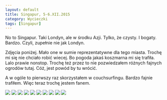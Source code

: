 ```yaml
---
layout: default
title: Singapur, 5-6.XII.2015
category: Wycieczki
tags: [Singapur]
---
```


No to Singapur. Taki Londyn, ale w środku Azji. Tylko, że czysty. I bogaty. Bardzo. Czyli, zupełnie nie jak Londyn. 

Zdjęcia poniżej. Mało one w sumie reprezentatywne dla tego miasta. Trochę mi się nie chciało robić wiecej. Bo pogoda jakaś koszmarna mi się trafiła.  Lalo prawie nonstop. Trochę też przez to nie pozwiedzałem różnych fajnych ogrodów tutaj. Cóż, jest powód by tu wrócić.

A w ogóle to pierwszy raz skorzystałem w couchsurfingu. Bardzo fajnie trafiłem. Więc teraz trochę jestem fanem.

<img src='https://lh3.googleusercontent.com/2gxzj5F1dCJpqsOfm0LoDWLyu96KKPtgAwfgLPkuB1E_-ANG2SBSTs_lb74aQcmKxUhcBiNf-WYF7ThdyuSHaujsGwwD06mRrsB6YTgEym_ofFD9Adzt_WL3XhV6Sg3ZCohaKoavVuOGwVSyvEdZpzD7EuE9VuvVYYtwEqn9FcId0xTaOJGfPzaMTlNCaH13bpBUt-thlJG7Wmz_2eFcWS-P7oEXZkugoCc2bx9aaF48WBXgqPutHhtGnJKMggJKwoHMjlUtcqF5q0FfP9QtmsamhvRVrAZCac33VQv8umz6O5EUXg8v03poI1lanHRpA793GS_9_9cu8SOoSvvbtM6G-dfhtfuQZIJ1xnr6Npflx8nXPWjLLJcGF1YRwnuoc20FG69HC3X_L9Tb7SUP_QLoGvm3qCeQVXhmYmewSoqyejP076epyYdVLdcX7o4LBV_NX1zp9wu-qEO4jE5ywWPynFYQrL8mqH-YgySJ--4-eji-mUMdBb8I_W4xIMbrLw6EzbQEidxsC9KmFk4l46Vmy16hhEMLLUWRbE8vn3KB=w9999-h9999-no' srcset='https://lh3.googleusercontent.com/2gxzj5F1dCJpqsOfm0LoDWLyu96KKPtgAwfgLPkuB1E_-ANG2SBSTs_lb74aQcmKxUhcBiNf-WYF7ThdyuSHaujsGwwD06mRrsB6YTgEym_ofFD9Adzt_WL3XhV6Sg3ZCohaKoavVuOGwVSyvEdZpzD7EuE9VuvVYYtwEqn9FcId0xTaOJGfPzaMTlNCaH13bpBUt-thlJG7Wmz_2eFcWS-P7oEXZkugoCc2bx9aaF48WBXgqPutHhtGnJKMggJKwoHMjlUtcqF5q0FfP9QtmsamhvRVrAZCac33VQv8umz6O5EUXg8v03poI1lanHRpA793GS_9_9cu8SOoSvvbtM6G-dfhtfuQZIJ1xnr6Npflx8nXPWjLLJcGF1YRwnuoc20FG69HC3X_L9Tb7SUP_QLoGvm3qCeQVXhmYmewSoqyejP076epyYdVLdcX7o4LBV_NX1zp9wu-qEO4jE5ywWPynFYQrL8mqH-YgySJ--4-eji-mUMdBb8I_W4xIMbrLw6EzbQEidxsC9KmFk4l46Vmy16hhEMLLUWRbE8vn3KB=w1950-h9999-no 1950w'  srcset='https://lh3.googleusercontent.com/2gxzj5F1dCJpqsOfm0LoDWLyu96KKPtgAwfgLPkuB1E_-ANG2SBSTs_lb74aQcmKxUhcBiNf-WYF7ThdyuSHaujsGwwD06mRrsB6YTgEym_ofFD9Adzt_WL3XhV6Sg3ZCohaKoavVuOGwVSyvEdZpzD7EuE9VuvVYYtwEqn9FcId0xTaOJGfPzaMTlNCaH13bpBUt-thlJG7Wmz_2eFcWS-P7oEXZkugoCc2bx9aaF48WBXgqPutHhtGnJKMggJKwoHMjlUtcqF5q0FfP9QtmsamhvRVrAZCac33VQv8umz6O5EUXg8v03poI1lanHRpA793GS_9_9cu8SOoSvvbtM6G-dfhtfuQZIJ1xnr6Npflx8nXPWjLLJcGF1YRwnuoc20FG69HC3X_L9Tb7SUP_QLoGvm3qCeQVXhmYmewSoqyejP076epyYdVLdcX7o4LBV_NX1zp9wu-qEO4jE5ywWPynFYQrL8mqH-YgySJ--4-eji-mUMdBb8I_W4xIMbrLw6EzbQEidxsC9KmFk4l46Vmy16hhEMLLUWRbE8vn3KB=w1400-h9999-no 1400w' />

<img src='https://lh3.googleusercontent.com/OJSz08Me5clhgYWzyRLovaCA6uSyP4GPorzlHRZI59Zkp609DPFaNRRBZs-i0W9DBF2XyyI0nvi87YCa2kreS70zGxlfLqn8wqsaorEWTWnihbYZsWE0JVT4MuQ4qErpHkR_UnHWf3RzgrzPXQBsrnEPF1bqyHI03zPU3dh6FIzwO24ZViO7rD6t3WYCM3UC9OfbPWlPFugxz5s6zbaBB1FNHFO3-MFY6cjmKGO94M5fVFTHMf7n2I0BWkPpMAp-stUXDbtfMWWl_YrUz827KxOkU8_P3RIQrbL-sNBFS8OdGxd37BCNqlEV_A0cK4wq9WLmj_SAtRa28w0Wlobdm8Utt9g8QnL-jbUxN5FCpVH-rgA8iq1Hp9vFulwbMGSE-bUavXzDK7w_YzsKYTzPkan0j6XTNqXv5YZMY-pXXiHgPmJCPonSOyFnJPbXbS_Td5MTlAjnF_BMdMGMHO-lexHHKdJkefMicLypQ-ud7x78zJ2EEGAgqRAdux1BWUoSYuPEwhBpRuX56Q2cB95KXhNaWqX7X9PYVwrVfs33gywS=w9999-h9999-no' srcset='https://lh3.googleusercontent.com/OJSz08Me5clhgYWzyRLovaCA6uSyP4GPorzlHRZI59Zkp609DPFaNRRBZs-i0W9DBF2XyyI0nvi87YCa2kreS70zGxlfLqn8wqsaorEWTWnihbYZsWE0JVT4MuQ4qErpHkR_UnHWf3RzgrzPXQBsrnEPF1bqyHI03zPU3dh6FIzwO24ZViO7rD6t3WYCM3UC9OfbPWlPFugxz5s6zbaBB1FNHFO3-MFY6cjmKGO94M5fVFTHMf7n2I0BWkPpMAp-stUXDbtfMWWl_YrUz827KxOkU8_P3RIQrbL-sNBFS8OdGxd37BCNqlEV_A0cK4wq9WLmj_SAtRa28w0Wlobdm8Utt9g8QnL-jbUxN5FCpVH-rgA8iq1Hp9vFulwbMGSE-bUavXzDK7w_YzsKYTzPkan0j6XTNqXv5YZMY-pXXiHgPmJCPonSOyFnJPbXbS_Td5MTlAjnF_BMdMGMHO-lexHHKdJkefMicLypQ-ud7x78zJ2EEGAgqRAdux1BWUoSYuPEwhBpRuX56Q2cB95KXhNaWqX7X9PYVwrVfs33gywS=w1950-h9999-no 1950w'  srcset='https://lh3.googleusercontent.com/OJSz08Me5clhgYWzyRLovaCA6uSyP4GPorzlHRZI59Zkp609DPFaNRRBZs-i0W9DBF2XyyI0nvi87YCa2kreS70zGxlfLqn8wqsaorEWTWnihbYZsWE0JVT4MuQ4qErpHkR_UnHWf3RzgrzPXQBsrnEPF1bqyHI03zPU3dh6FIzwO24ZViO7rD6t3WYCM3UC9OfbPWlPFugxz5s6zbaBB1FNHFO3-MFY6cjmKGO94M5fVFTHMf7n2I0BWkPpMAp-stUXDbtfMWWl_YrUz827KxOkU8_P3RIQrbL-sNBFS8OdGxd37BCNqlEV_A0cK4wq9WLmj_SAtRa28w0Wlobdm8Utt9g8QnL-jbUxN5FCpVH-rgA8iq1Hp9vFulwbMGSE-bUavXzDK7w_YzsKYTzPkan0j6XTNqXv5YZMY-pXXiHgPmJCPonSOyFnJPbXbS_Td5MTlAjnF_BMdMGMHO-lexHHKdJkefMicLypQ-ud7x78zJ2EEGAgqRAdux1BWUoSYuPEwhBpRuX56Q2cB95KXhNaWqX7X9PYVwrVfs33gywS=w1400-h9999-no 1400w' />

<img src='https://lh3.googleusercontent.com/lidEN2PBKEwDtCSYjDRllfzlewGAxACdb1NjyedOqyg6Rz65OPPQ04zrAmePrWy3Bx43dwSFsog3wJEkyoLDH5fmkOYZb9VWZ0MgrJ1lym7z27fsdd173u4qEocSot4-st5SrrwJphkKw1GY9KUxT8MzXjzTNomVDt8jxD3gJeljirUKhpyGm6dS8C-dxMA5qvtG2SkcTM9XZxQhsRwp4GLBVixBx66NyoTpDSEalnHp_RW6xP2eAoz5UM0qzq49NhUd5uQaXY8rkmZz2G1LlsBsLa0vFp2OtCVlqjqthW4myZt-bnmZdnsl1qp1bFS-X4Boh02_kdaGJmTI08wLwW2jEpg4pneLl6tBBH8t_EyehyYJwPmJ6FDbOIwVWcGzUBtn3NBur_hMXMZY0OwQOHnQFd6yiST4uSB9KzYZA-nI2pBzOwMs_hsuLVu6iRH6HpGHQ_43MBZ5PhG9XaWpoUDicjdzlSVhiNZQsDU83fjDt8FZBUnp-Rkdv7S9IoE7Tjz7WxtyyScDkpm-OnpKN3uKiRbZF-GLscAd-RC7x74F=w9999-h9999-no' srcset='https://lh3.googleusercontent.com/lidEN2PBKEwDtCSYjDRllfzlewGAxACdb1NjyedOqyg6Rz65OPPQ04zrAmePrWy3Bx43dwSFsog3wJEkyoLDH5fmkOYZb9VWZ0MgrJ1lym7z27fsdd173u4qEocSot4-st5SrrwJphkKw1GY9KUxT8MzXjzTNomVDt8jxD3gJeljirUKhpyGm6dS8C-dxMA5qvtG2SkcTM9XZxQhsRwp4GLBVixBx66NyoTpDSEalnHp_RW6xP2eAoz5UM0qzq49NhUd5uQaXY8rkmZz2G1LlsBsLa0vFp2OtCVlqjqthW4myZt-bnmZdnsl1qp1bFS-X4Boh02_kdaGJmTI08wLwW2jEpg4pneLl6tBBH8t_EyehyYJwPmJ6FDbOIwVWcGzUBtn3NBur_hMXMZY0OwQOHnQFd6yiST4uSB9KzYZA-nI2pBzOwMs_hsuLVu6iRH6HpGHQ_43MBZ5PhG9XaWpoUDicjdzlSVhiNZQsDU83fjDt8FZBUnp-Rkdv7S9IoE7Tjz7WxtyyScDkpm-OnpKN3uKiRbZF-GLscAd-RC7x74F=w1950-h9999-no 1950w'  srcset='https://lh3.googleusercontent.com/lidEN2PBKEwDtCSYjDRllfzlewGAxACdb1NjyedOqyg6Rz65OPPQ04zrAmePrWy3Bx43dwSFsog3wJEkyoLDH5fmkOYZb9VWZ0MgrJ1lym7z27fsdd173u4qEocSot4-st5SrrwJphkKw1GY9KUxT8MzXjzTNomVDt8jxD3gJeljirUKhpyGm6dS8C-dxMA5qvtG2SkcTM9XZxQhsRwp4GLBVixBx66NyoTpDSEalnHp_RW6xP2eAoz5UM0qzq49NhUd5uQaXY8rkmZz2G1LlsBsLa0vFp2OtCVlqjqthW4myZt-bnmZdnsl1qp1bFS-X4Boh02_kdaGJmTI08wLwW2jEpg4pneLl6tBBH8t_EyehyYJwPmJ6FDbOIwVWcGzUBtn3NBur_hMXMZY0OwQOHnQFd6yiST4uSB9KzYZA-nI2pBzOwMs_hsuLVu6iRH6HpGHQ_43MBZ5PhG9XaWpoUDicjdzlSVhiNZQsDU83fjDt8FZBUnp-Rkdv7S9IoE7Tjz7WxtyyScDkpm-OnpKN3uKiRbZF-GLscAd-RC7x74F=w1400-h9999-no 1400w' />

<img src='https://lh3.googleusercontent.com/PXorZN6iIpUce7GmgBdz0dYKTcPdajNADa-jgtvLLlHedF8uEqQf4Qh7l0D_MCkKyMm1kyWWYrKJFfgR7cOhGFQA85YJWUFmb8OKOosOJdGjhrzGgsmUUuDZwHSbzscxvlzqjnyNQQoDCkN1jvhgzD0Ltl58bDQGVg4A-KfcEPgDkVUkChWseNA_Sog77jhIKPQUZCX4jfw7c2DSdGTw4J1G0MKbFwmekXOvGXOpahsNH-3vSD4d92T-34vnuUioVjqfMULAWXfnJ6-m66Q4BGrVUOjFf4xMSE2AxkWsR1wuSDAqCzA7PDjb50h74a9hzZTuzCDsP_ANeU7E3hF3lQojG5r1yK0m4V-1th_f2geO8rKws0LF72OQbl08Pm8qYbhnKyXfDQlabg8o5s4hCJyKtzoAEL0Cm2BZzqWUCNZihhIo58h0vVp7C_7magh6whjUA7LFW6Q3FSX0aRLT_iPZvBPtlNO9gEra7OWhrlZFQAsr4EV4YyS2rtKtVqd4rbj6sd75_WBzkvOahV8326wOoksLMqQzg8l1T9AXC0Ea=w9999-h9999-no' srcset='https://lh3.googleusercontent.com/PXorZN6iIpUce7GmgBdz0dYKTcPdajNADa-jgtvLLlHedF8uEqQf4Qh7l0D_MCkKyMm1kyWWYrKJFfgR7cOhGFQA85YJWUFmb8OKOosOJdGjhrzGgsmUUuDZwHSbzscxvlzqjnyNQQoDCkN1jvhgzD0Ltl58bDQGVg4A-KfcEPgDkVUkChWseNA_Sog77jhIKPQUZCX4jfw7c2DSdGTw4J1G0MKbFwmekXOvGXOpahsNH-3vSD4d92T-34vnuUioVjqfMULAWXfnJ6-m66Q4BGrVUOjFf4xMSE2AxkWsR1wuSDAqCzA7PDjb50h74a9hzZTuzCDsP_ANeU7E3hF3lQojG5r1yK0m4V-1th_f2geO8rKws0LF72OQbl08Pm8qYbhnKyXfDQlabg8o5s4hCJyKtzoAEL0Cm2BZzqWUCNZihhIo58h0vVp7C_7magh6whjUA7LFW6Q3FSX0aRLT_iPZvBPtlNO9gEra7OWhrlZFQAsr4EV4YyS2rtKtVqd4rbj6sd75_WBzkvOahV8326wOoksLMqQzg8l1T9AXC0Ea=w1950-h9999-no 1950w'  srcset='https://lh3.googleusercontent.com/PXorZN6iIpUce7GmgBdz0dYKTcPdajNADa-jgtvLLlHedF8uEqQf4Qh7l0D_MCkKyMm1kyWWYrKJFfgR7cOhGFQA85YJWUFmb8OKOosOJdGjhrzGgsmUUuDZwHSbzscxvlzqjnyNQQoDCkN1jvhgzD0Ltl58bDQGVg4A-KfcEPgDkVUkChWseNA_Sog77jhIKPQUZCX4jfw7c2DSdGTw4J1G0MKbFwmekXOvGXOpahsNH-3vSD4d92T-34vnuUioVjqfMULAWXfnJ6-m66Q4BGrVUOjFf4xMSE2AxkWsR1wuSDAqCzA7PDjb50h74a9hzZTuzCDsP_ANeU7E3hF3lQojG5r1yK0m4V-1th_f2geO8rKws0LF72OQbl08Pm8qYbhnKyXfDQlabg8o5s4hCJyKtzoAEL0Cm2BZzqWUCNZihhIo58h0vVp7C_7magh6whjUA7LFW6Q3FSX0aRLT_iPZvBPtlNO9gEra7OWhrlZFQAsr4EV4YyS2rtKtVqd4rbj6sd75_WBzkvOahV8326wOoksLMqQzg8l1T9AXC0Ea=w1400-h9999-no 1400w' />

<img src='https://lh3.googleusercontent.com/lmj6avIs5gftQRxpjJ5gcmm0Pw4qq0DAwkbB6UWl_lbUUG1D25nXmP0jYc2g0Fm54kjQKLwUlftcBiiGQsbly_4UdlMWKvNbMFGtHxQrOYyzZKDkLyeVt89vw7pAjVjv3VwQ4aHKuWwwgSgz0VMY00BqEPQ6q8oKaIf8gJytbwkRSBEEhi9ueQSmFJLkpHbPzqEiOHDNuvjGDmPtm8Vj_vGk_3NKfeCm3diFKazvV8Vpcby1d8XL2dIjzSSf98vBIhj41FBJhHnzTmFk62BXmMfXn1JYFH3db4x5iW0cavwV5QzHjWk2zhYPdJkfkWgOE0kCO7OhkXwy744AcSYeQtdPAodmS6VGkxn1GHK_fj4AGnRnK7V0KaKxmcRSkTYz9NT0MdKxTAjF9u9GQ8Vzi3HbVO3n8DaSSZNj8ifeHbvdkbNQ9hXGSrDOl1t3Ho2NFVGf7U5LvyWALFF9YDuxKXQq_zMTDEJUP8NQIf1YCVbtziRLSk9pYK0QjDcawei_Xgdp-qvbxOWpdijVMqqB6JYINcyjoaOjUM1jl9sWnRSz=w9999-h9999-no' srcset='https://lh3.googleusercontent.com/lmj6avIs5gftQRxpjJ5gcmm0Pw4qq0DAwkbB6UWl_lbUUG1D25nXmP0jYc2g0Fm54kjQKLwUlftcBiiGQsbly_4UdlMWKvNbMFGtHxQrOYyzZKDkLyeVt89vw7pAjVjv3VwQ4aHKuWwwgSgz0VMY00BqEPQ6q8oKaIf8gJytbwkRSBEEhi9ueQSmFJLkpHbPzqEiOHDNuvjGDmPtm8Vj_vGk_3NKfeCm3diFKazvV8Vpcby1d8XL2dIjzSSf98vBIhj41FBJhHnzTmFk62BXmMfXn1JYFH3db4x5iW0cavwV5QzHjWk2zhYPdJkfkWgOE0kCO7OhkXwy744AcSYeQtdPAodmS6VGkxn1GHK_fj4AGnRnK7V0KaKxmcRSkTYz9NT0MdKxTAjF9u9GQ8Vzi3HbVO3n8DaSSZNj8ifeHbvdkbNQ9hXGSrDOl1t3Ho2NFVGf7U5LvyWALFF9YDuxKXQq_zMTDEJUP8NQIf1YCVbtziRLSk9pYK0QjDcawei_Xgdp-qvbxOWpdijVMqqB6JYINcyjoaOjUM1jl9sWnRSz=w1950-h9999-no 1950w'  srcset='https://lh3.googleusercontent.com/lmj6avIs5gftQRxpjJ5gcmm0Pw4qq0DAwkbB6UWl_lbUUG1D25nXmP0jYc2g0Fm54kjQKLwUlftcBiiGQsbly_4UdlMWKvNbMFGtHxQrOYyzZKDkLyeVt89vw7pAjVjv3VwQ4aHKuWwwgSgz0VMY00BqEPQ6q8oKaIf8gJytbwkRSBEEhi9ueQSmFJLkpHbPzqEiOHDNuvjGDmPtm8Vj_vGk_3NKfeCm3diFKazvV8Vpcby1d8XL2dIjzSSf98vBIhj41FBJhHnzTmFk62BXmMfXn1JYFH3db4x5iW0cavwV5QzHjWk2zhYPdJkfkWgOE0kCO7OhkXwy744AcSYeQtdPAodmS6VGkxn1GHK_fj4AGnRnK7V0KaKxmcRSkTYz9NT0MdKxTAjF9u9GQ8Vzi3HbVO3n8DaSSZNj8ifeHbvdkbNQ9hXGSrDOl1t3Ho2NFVGf7U5LvyWALFF9YDuxKXQq_zMTDEJUP8NQIf1YCVbtziRLSk9pYK0QjDcawei_Xgdp-qvbxOWpdijVMqqB6JYINcyjoaOjUM1jl9sWnRSz=w1400-h9999-no 1400w' />

<img src='https://lh3.googleusercontent.com/1NHI5JdEokXSCti7NTm_2Q4TxKRlRftLBJubfC1xIO_G6c5i93nk11Zne4R5CDA15-IAg_p_h3qwsNOAx_vTTDyV3niMv4WeoqWuN02k2Ajv34xsNO3Lr5u51_P9GEhItW2giZPU-GHO7P7aZjVLtj2rKPUl_UF2BXlrg9owk0X062Z8gSaiUAufPjR-tuXT7jWrKqxRMPAoRNyyj5DoHPmpdc8HY3zJnMUngZGHi9i6oJ8ED6leV0NkgNuNUaDcJExSLMxbVKXFO8KPP1l0ngJLLEFtpLlZlMQp7duF0OAa_T69-t6jy0Ivxh860EFYxIGYd-6rC0dIuVPia98_DrD1YG9h-sMM6FLnubUFfstX-pw2_0yVBjJ1-oP8QJUzCTLzs_VuskO--mPGvx4Yu0S3Wm1OKe5RhgzhA8dnX-hGHWJt5raolyiX5oUOnKQxb8VHC7_0_q0DlJytluawiHBGpfOoCKDoAOIeaNz58GTtaMyl7AVlqtSuPEhVEoFnFL7ncKU16aC9kF5v3v6fFrk1NNBhkrA9dYWJBxFAo_Jg=w9999-h9999-no' srcset='https://lh3.googleusercontent.com/1NHI5JdEokXSCti7NTm_2Q4TxKRlRftLBJubfC1xIO_G6c5i93nk11Zne4R5CDA15-IAg_p_h3qwsNOAx_vTTDyV3niMv4WeoqWuN02k2Ajv34xsNO3Lr5u51_P9GEhItW2giZPU-GHO7P7aZjVLtj2rKPUl_UF2BXlrg9owk0X062Z8gSaiUAufPjR-tuXT7jWrKqxRMPAoRNyyj5DoHPmpdc8HY3zJnMUngZGHi9i6oJ8ED6leV0NkgNuNUaDcJExSLMxbVKXFO8KPP1l0ngJLLEFtpLlZlMQp7duF0OAa_T69-t6jy0Ivxh860EFYxIGYd-6rC0dIuVPia98_DrD1YG9h-sMM6FLnubUFfstX-pw2_0yVBjJ1-oP8QJUzCTLzs_VuskO--mPGvx4Yu0S3Wm1OKe5RhgzhA8dnX-hGHWJt5raolyiX5oUOnKQxb8VHC7_0_q0DlJytluawiHBGpfOoCKDoAOIeaNz58GTtaMyl7AVlqtSuPEhVEoFnFL7ncKU16aC9kF5v3v6fFrk1NNBhkrA9dYWJBxFAo_Jg=w1950-h9999-no 1950w'  srcset='https://lh3.googleusercontent.com/1NHI5JdEokXSCti7NTm_2Q4TxKRlRftLBJubfC1xIO_G6c5i93nk11Zne4R5CDA15-IAg_p_h3qwsNOAx_vTTDyV3niMv4WeoqWuN02k2Ajv34xsNO3Lr5u51_P9GEhItW2giZPU-GHO7P7aZjVLtj2rKPUl_UF2BXlrg9owk0X062Z8gSaiUAufPjR-tuXT7jWrKqxRMPAoRNyyj5DoHPmpdc8HY3zJnMUngZGHi9i6oJ8ED6leV0NkgNuNUaDcJExSLMxbVKXFO8KPP1l0ngJLLEFtpLlZlMQp7duF0OAa_T69-t6jy0Ivxh860EFYxIGYd-6rC0dIuVPia98_DrD1YG9h-sMM6FLnubUFfstX-pw2_0yVBjJ1-oP8QJUzCTLzs_VuskO--mPGvx4Yu0S3Wm1OKe5RhgzhA8dnX-hGHWJt5raolyiX5oUOnKQxb8VHC7_0_q0DlJytluawiHBGpfOoCKDoAOIeaNz58GTtaMyl7AVlqtSuPEhVEoFnFL7ncKU16aC9kF5v3v6fFrk1NNBhkrA9dYWJBxFAo_Jg=w1400-h9999-no 1400w' />

<img src='https://lh3.googleusercontent.com/Rh33BnCX9w_L5cuYdblAo7Il_S4gpy57DA2G14gHHUBJtX8b8YmgNdxSKRMYG0OK9-vptMgPq2omuZ_Htg3ZbEHqfMk5zGJvHXXUiy9Mm9O2tTtmZIjV5WPZA3dJ0WM4xFXqSQLL6ILRSAlfpHXeJZ2rPsU5dtQ1FRNkAp53VoimDY1StiDbNo8TkdaIXVjbpNMkMvJ248CeapE7tBG2hH4UBFybzraza_FuIBo_zFQGZ7615NZQa793ySXATRaEax8auPCpt-M9-9NZaSaQ3HKfdY6ixpXc5QaBnwc5S4WNJbLf3CR19E6fijx9NPHpAa-QQDfr9ogYJKr-pbcyd6QN-P7dv1Yovqv2PNUxC6JMM9DKjzd2iS9yBAgrp9iKz1xdU7Oio_CA8lrJhkRabu10X0rzBDmSAQJtPFnYiZIAybENReGSLRmlzn84R4JIgFmd809qvRRAduBdQGPyE5COsW4fzkfvdXLYW_sVqMNI-ZXTo1ZM90gIyzdMOqYYOOz4oTkcY59rN-8JD_E6yXgE7Ne-nfXEwYc_RaOuA1wl=w9999-h9999-no' srcset='https://lh3.googleusercontent.com/Rh33BnCX9w_L5cuYdblAo7Il_S4gpy57DA2G14gHHUBJtX8b8YmgNdxSKRMYG0OK9-vptMgPq2omuZ_Htg3ZbEHqfMk5zGJvHXXUiy9Mm9O2tTtmZIjV5WPZA3dJ0WM4xFXqSQLL6ILRSAlfpHXeJZ2rPsU5dtQ1FRNkAp53VoimDY1StiDbNo8TkdaIXVjbpNMkMvJ248CeapE7tBG2hH4UBFybzraza_FuIBo_zFQGZ7615NZQa793ySXATRaEax8auPCpt-M9-9NZaSaQ3HKfdY6ixpXc5QaBnwc5S4WNJbLf3CR19E6fijx9NPHpAa-QQDfr9ogYJKr-pbcyd6QN-P7dv1Yovqv2PNUxC6JMM9DKjzd2iS9yBAgrp9iKz1xdU7Oio_CA8lrJhkRabu10X0rzBDmSAQJtPFnYiZIAybENReGSLRmlzn84R4JIgFmd809qvRRAduBdQGPyE5COsW4fzkfvdXLYW_sVqMNI-ZXTo1ZM90gIyzdMOqYYOOz4oTkcY59rN-8JD_E6yXgE7Ne-nfXEwYc_RaOuA1wl=w1950-h9999-no 1950w'  srcset='https://lh3.googleusercontent.com/Rh33BnCX9w_L5cuYdblAo7Il_S4gpy57DA2G14gHHUBJtX8b8YmgNdxSKRMYG0OK9-vptMgPq2omuZ_Htg3ZbEHqfMk5zGJvHXXUiy9Mm9O2tTtmZIjV5WPZA3dJ0WM4xFXqSQLL6ILRSAlfpHXeJZ2rPsU5dtQ1FRNkAp53VoimDY1StiDbNo8TkdaIXVjbpNMkMvJ248CeapE7tBG2hH4UBFybzraza_FuIBo_zFQGZ7615NZQa793ySXATRaEax8auPCpt-M9-9NZaSaQ3HKfdY6ixpXc5QaBnwc5S4WNJbLf3CR19E6fijx9NPHpAa-QQDfr9ogYJKr-pbcyd6QN-P7dv1Yovqv2PNUxC6JMM9DKjzd2iS9yBAgrp9iKz1xdU7Oio_CA8lrJhkRabu10X0rzBDmSAQJtPFnYiZIAybENReGSLRmlzn84R4JIgFmd809qvRRAduBdQGPyE5COsW4fzkfvdXLYW_sVqMNI-ZXTo1ZM90gIyzdMOqYYOOz4oTkcY59rN-8JD_E6yXgE7Ne-nfXEwYc_RaOuA1wl=w1400-h9999-no 1400w' />

<img src='https://lh3.googleusercontent.com/q44tNe7dyzMMAS0OJytFG7bbssQduM9QIzGI-zz8E52TGVebQ49_mnsagMyToxcoRJ5oqdtG8EYAM3BuklgiwztZluFAXvxn0IRn5TECYzMeNNUVSvEtyMl4YtMpoxYSmtvjsZpofDNuRT0E9tXtafFfylm0K2YLGESLcxfEgd8pR_jqn_qFk0dGyhaN92ynsQEG_yU7YbP7Y8gfru27SX9s-O6SunQ3wpXvUDnhzzpc0fqX2cyA-QkjXl0AcIOGyOoCLRrHyKSH27eaYVxnjERmtoJQS0ba87x7Bc_piDakD3RaPSYdvNoUfjnVrlNSusr9pyOHXL0tCrgL7tXExka--STFBWaNJsNTA4yW2QyqVFfg1Y09yuG0j_9dx0-G5S0hOzmVb2FocFGwjPhXI5k5UxdUNa3svlu14VinkdOMP-SWDQMGJC7FIkUMh40kWhYV-HwmMHpTtUASwIpcUyhr0P-moRpu_moQHyRE3GCR55GHijtFtcGH_cG7dJvSmgu70XywNIJooyqgFLuWvQYm4tQULNNyuZ5PABRVxG5g=w9999-h9999-no' srcset='https://lh3.googleusercontent.com/q44tNe7dyzMMAS0OJytFG7bbssQduM9QIzGI-zz8E52TGVebQ49_mnsagMyToxcoRJ5oqdtG8EYAM3BuklgiwztZluFAXvxn0IRn5TECYzMeNNUVSvEtyMl4YtMpoxYSmtvjsZpofDNuRT0E9tXtafFfylm0K2YLGESLcxfEgd8pR_jqn_qFk0dGyhaN92ynsQEG_yU7YbP7Y8gfru27SX9s-O6SunQ3wpXvUDnhzzpc0fqX2cyA-QkjXl0AcIOGyOoCLRrHyKSH27eaYVxnjERmtoJQS0ba87x7Bc_piDakD3RaPSYdvNoUfjnVrlNSusr9pyOHXL0tCrgL7tXExka--STFBWaNJsNTA4yW2QyqVFfg1Y09yuG0j_9dx0-G5S0hOzmVb2FocFGwjPhXI5k5UxdUNa3svlu14VinkdOMP-SWDQMGJC7FIkUMh40kWhYV-HwmMHpTtUASwIpcUyhr0P-moRpu_moQHyRE3GCR55GHijtFtcGH_cG7dJvSmgu70XywNIJooyqgFLuWvQYm4tQULNNyuZ5PABRVxG5g=w1950-h9999-no 1950w'  srcset='https://lh3.googleusercontent.com/q44tNe7dyzMMAS0OJytFG7bbssQduM9QIzGI-zz8E52TGVebQ49_mnsagMyToxcoRJ5oqdtG8EYAM3BuklgiwztZluFAXvxn0IRn5TECYzMeNNUVSvEtyMl4YtMpoxYSmtvjsZpofDNuRT0E9tXtafFfylm0K2YLGESLcxfEgd8pR_jqn_qFk0dGyhaN92ynsQEG_yU7YbP7Y8gfru27SX9s-O6SunQ3wpXvUDnhzzpc0fqX2cyA-QkjXl0AcIOGyOoCLRrHyKSH27eaYVxnjERmtoJQS0ba87x7Bc_piDakD3RaPSYdvNoUfjnVrlNSusr9pyOHXL0tCrgL7tXExka--STFBWaNJsNTA4yW2QyqVFfg1Y09yuG0j_9dx0-G5S0hOzmVb2FocFGwjPhXI5k5UxdUNa3svlu14VinkdOMP-SWDQMGJC7FIkUMh40kWhYV-HwmMHpTtUASwIpcUyhr0P-moRpu_moQHyRE3GCR55GHijtFtcGH_cG7dJvSmgu70XywNIJooyqgFLuWvQYm4tQULNNyuZ5PABRVxG5g=w1400-h9999-no 1400w' />

<img src='https://lh3.googleusercontent.com/HExjlMSbU3h-yz0NrlffW-ht5E9rlFW92aFbj-ftIf_YynObvoZ6NCQUK1wkV9EiXU_8bgkJAbpsIFbvmE_G7hU31QJQ8iwtguGrtARfjX-jqHc_TUkpWwimATN4xKyjiaz8RIna10nPlP4tKhpxA5JbPQlSUokftVmcm-tAeWaG64GmxyPXLBYREOmwmSCuvvK4iHrnF1R9HZpm6KT1ueJdNl7bQY2yK33OSLZTK9w1wUEB0C1IG1ZsnX5GHfgOeIIJUFBR-pxSJT-6wNFutd3Os62rN-PQ52iHMe5Wnp__LUqmkHozd_WnltsBMeL3RtIhJ5TUwXa4VXiQzFnsJYKk19Juo16cXjkrBZ9IFS1k5Xt6DLDCi692fxmefu2pUCe3XC4K5zv9Ed_UeB2k-buOYOQtDczFw5Y9SLS8jKRKy9Po7T6KDpX28d4of-alzMb1xeOzVOaPM--ReThhP763aXRGOMcT3_Qc25z1irGTbSIz5JOTCikZ3Fm2RGcW9fThF5PylK0HsqTP71nS9Bz4XQBR8YiwrNs3kAe1Bc3Q=w9999-h9999-no' srcset='https://lh3.googleusercontent.com/HExjlMSbU3h-yz0NrlffW-ht5E9rlFW92aFbj-ftIf_YynObvoZ6NCQUK1wkV9EiXU_8bgkJAbpsIFbvmE_G7hU31QJQ8iwtguGrtARfjX-jqHc_TUkpWwimATN4xKyjiaz8RIna10nPlP4tKhpxA5JbPQlSUokftVmcm-tAeWaG64GmxyPXLBYREOmwmSCuvvK4iHrnF1R9HZpm6KT1ueJdNl7bQY2yK33OSLZTK9w1wUEB0C1IG1ZsnX5GHfgOeIIJUFBR-pxSJT-6wNFutd3Os62rN-PQ52iHMe5Wnp__LUqmkHozd_WnltsBMeL3RtIhJ5TUwXa4VXiQzFnsJYKk19Juo16cXjkrBZ9IFS1k5Xt6DLDCi692fxmefu2pUCe3XC4K5zv9Ed_UeB2k-buOYOQtDczFw5Y9SLS8jKRKy9Po7T6KDpX28d4of-alzMb1xeOzVOaPM--ReThhP763aXRGOMcT3_Qc25z1irGTbSIz5JOTCikZ3Fm2RGcW9fThF5PylK0HsqTP71nS9Bz4XQBR8YiwrNs3kAe1Bc3Q=w1950-h9999-no 1950w'  srcset='https://lh3.googleusercontent.com/HExjlMSbU3h-yz0NrlffW-ht5E9rlFW92aFbj-ftIf_YynObvoZ6NCQUK1wkV9EiXU_8bgkJAbpsIFbvmE_G7hU31QJQ8iwtguGrtARfjX-jqHc_TUkpWwimATN4xKyjiaz8RIna10nPlP4tKhpxA5JbPQlSUokftVmcm-tAeWaG64GmxyPXLBYREOmwmSCuvvK4iHrnF1R9HZpm6KT1ueJdNl7bQY2yK33OSLZTK9w1wUEB0C1IG1ZsnX5GHfgOeIIJUFBR-pxSJT-6wNFutd3Os62rN-PQ52iHMe5Wnp__LUqmkHozd_WnltsBMeL3RtIhJ5TUwXa4VXiQzFnsJYKk19Juo16cXjkrBZ9IFS1k5Xt6DLDCi692fxmefu2pUCe3XC4K5zv9Ed_UeB2k-buOYOQtDczFw5Y9SLS8jKRKy9Po7T6KDpX28d4of-alzMb1xeOzVOaPM--ReThhP763aXRGOMcT3_Qc25z1irGTbSIz5JOTCikZ3Fm2RGcW9fThF5PylK0HsqTP71nS9Bz4XQBR8YiwrNs3kAe1Bc3Q=w1400-h9999-no 1400w' />

<img src='https://lh3.googleusercontent.com/TCjGSuAGDMFIzjFgrqQ1MriPxrGss2ldiGv6itPIuzR6Ijr1vkbk1UTzJOR0pzUHpQKTWeC0CsajETjLHZqDZDnQeYAUWkw7I87riCpLFWQcMIYE-UbWwFTBDxxpX2iCnfLWLE5awDpjNIWP7x04KriT0mRHeV0G4_QH0GCmJvVVpdh9212kG1g4zQ7bSPWuh4tEtjyEWoSutbn4RM2YcwPqFqgiJFepsyseuWeBODDly9REA07zB66WxH1UVHE0qU0hbj3cBaGa8rZteCWVL5sYTQTzwHo5JuCUJTTSVjiK_q5agRXBnQcSeT2w4htBTTKP2JQrGcf6WWHt4rZK4XjWPjXy5q57AA-uVWy3SH0u5F_TjnremAS-iWWYU4t3WrIy-o1bFilxdE5up-EebGzSBn1J5n_irWZhYQYmN2y2UR8xPpjuXpYHUPhl3CYy1zfJgb77icUXfiAGs8CUDlIOHE4oJo0RLlTgbOZbH8BtiTs-ecVxaVhi8uH5wqSCNlgylWaQo1GhUKTotaLeeDeAsvlcVjd4Z4_9kZ8n8s5P=w9999-h9999-no' srcset='https://lh3.googleusercontent.com/TCjGSuAGDMFIzjFgrqQ1MriPxrGss2ldiGv6itPIuzR6Ijr1vkbk1UTzJOR0pzUHpQKTWeC0CsajETjLHZqDZDnQeYAUWkw7I87riCpLFWQcMIYE-UbWwFTBDxxpX2iCnfLWLE5awDpjNIWP7x04KriT0mRHeV0G4_QH0GCmJvVVpdh9212kG1g4zQ7bSPWuh4tEtjyEWoSutbn4RM2YcwPqFqgiJFepsyseuWeBODDly9REA07zB66WxH1UVHE0qU0hbj3cBaGa8rZteCWVL5sYTQTzwHo5JuCUJTTSVjiK_q5agRXBnQcSeT2w4htBTTKP2JQrGcf6WWHt4rZK4XjWPjXy5q57AA-uVWy3SH0u5F_TjnremAS-iWWYU4t3WrIy-o1bFilxdE5up-EebGzSBn1J5n_irWZhYQYmN2y2UR8xPpjuXpYHUPhl3CYy1zfJgb77icUXfiAGs8CUDlIOHE4oJo0RLlTgbOZbH8BtiTs-ecVxaVhi8uH5wqSCNlgylWaQo1GhUKTotaLeeDeAsvlcVjd4Z4_9kZ8n8s5P=w1950-h9999-no 1950w'  srcset='https://lh3.googleusercontent.com/TCjGSuAGDMFIzjFgrqQ1MriPxrGss2ldiGv6itPIuzR6Ijr1vkbk1UTzJOR0pzUHpQKTWeC0CsajETjLHZqDZDnQeYAUWkw7I87riCpLFWQcMIYE-UbWwFTBDxxpX2iCnfLWLE5awDpjNIWP7x04KriT0mRHeV0G4_QH0GCmJvVVpdh9212kG1g4zQ7bSPWuh4tEtjyEWoSutbn4RM2YcwPqFqgiJFepsyseuWeBODDly9REA07zB66WxH1UVHE0qU0hbj3cBaGa8rZteCWVL5sYTQTzwHo5JuCUJTTSVjiK_q5agRXBnQcSeT2w4htBTTKP2JQrGcf6WWHt4rZK4XjWPjXy5q57AA-uVWy3SH0u5F_TjnremAS-iWWYU4t3WrIy-o1bFilxdE5up-EebGzSBn1J5n_irWZhYQYmN2y2UR8xPpjuXpYHUPhl3CYy1zfJgb77icUXfiAGs8CUDlIOHE4oJo0RLlTgbOZbH8BtiTs-ecVxaVhi8uH5wqSCNlgylWaQo1GhUKTotaLeeDeAsvlcVjd4Z4_9kZ8n8s5P=w1400-h9999-no 1400w' />

